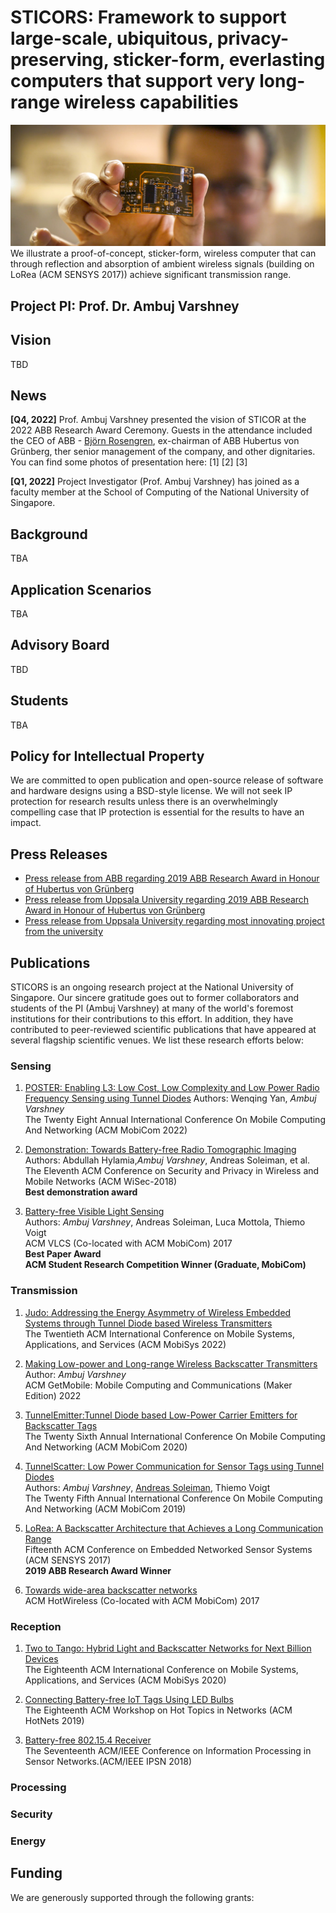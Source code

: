 # STICORS: Framework to support large-scale, ubiquitous, privacy-preserving, sticker-form, everlasting computers that support very long-range wireless capabilities 
![Sticker form factor sensor](abbflexsensor.jpeg)  
We illustrate a proof-of-concept, sticker-form, wireless computer that can through reflection and absorption of ambient wireless signals (building on LoRea (ACM SENSYS 2017)) achieve significant transmission range.

## Project PI: Prof. Dr. Ambuj Varshney 

## Vision

TBD


## News

**[Q4, 2022]** Prof. Ambuj Varshney presented the vision of STICOR at the 2022 ABB Research Award Ceremony.  Guests in the attendance included the CEO of ABB - [Björn Rosengren](https://global.abb/group/en/about/corporate-governance/executive-committee/bjorn-rosengren), ex-chairman of ABB Hubertus von Grünberg,  ther senior management of the company, and other dignitaries. You can find some photos of presentation here: [1] [2] [3]

**[Q1, 2022]** Project Investigator (Prof. Ambuj Varshney) has joined as a faculty member at the School of Computing of the National University of Singapore.  


## Background

TBA

## Application Scenarios

TBA

## Advisory Board

TBD

## Students

TBA

## Policy for Intellectual Property

We are committed to open publication and open-source release of software and hardware designs using a BSD-style license. We will not seek IP protection for research results unless there is an overwhelmingly compelling case that IP protection is essential for the results to have an impact.

## Press Releases

* [Press release from ABB regarding 2019 ABB Research Award in Honour of Hubertus von Grünberg](https://new.abb.com/news/detail/46277/abb-research-award-2019-goes-to-battery-free-sensor-project)
* [Press release from Uppsala University regarding 2019 ABB Research Award in Honour of Hubertus von Grünberg](https://www.uu.se/en/news/article/?id=13666&typ=artikel)
* [Press release from Uppsala University regarding most innovating project from the university](https://www.uuinnovation.uu.se/about/attractive-innovation-project-awards-2019/)

## Publications

STICORS is an ongoing research project at the National University of Singapore. Our sincere gratitude goes out to former collaborators and students of the PI (Ambuj Varshney) at many of the world's foremost institutions for their contributions to this effort. In addition, they have contributed to peer-reviewed scientific publications that have appeared at several flagship scientific venues. We list these research efforts below:

### Sensing

1. [POSTER: Enabling L3: Low Cost, Low Complexity and Low Power Radio Frequency Sensing using Tunnel Diodes]()
Authors: Wenqing Yan,  *Ambuj Varshney*  
The Twenty Eight Annual International Conference On Mobile Computing And Networking (ACM MobiCom 2022)  

2. [Demonstration: Towards Battery-free Radio Tomographic Imaging](https://dl.acm.org/doi/10.1145/3212480.3226107)  
Authors: Abdullah Hylamia,*Ambuj Varshney*, Andreas Soleiman, et al.    
The Eleventh ACM Conference on Security and Privacy in Wireless and Mobile Networks (ACM WiSec-2018)  
**Best demonstration award**

3. [Battery-free Visible Light Sensing](https://dl.acm.org/doi/abs/10.1145/3129881.3129890)  
Authors: *Ambuj Varshney*, Andreas Soleiman, Luca Mottola, Thiemo Voigt  
ACM VLCS (Co-located with ACM MobiCom) 2017  
**Best Paper Award**  
**ACM Student Research Competition Winner (Graduate, MobiCom)**  

### Transmission

1. [Judo: Addressing the Energy Asymmetry of Wireless Embedded Systems through Tunnel Diode based Wireless Transmitters](https://dl.acm.org/doi/abs/10.1145/3498361.3538923)  
The Twentieth ACM International Conference on Mobile Systems, Applications, and Services (ACM MobiSys 2022)      

2. [Making Low-power and Long-range Wireless Backscatter Transmitters](https://dl.acm.org/doi/abs/10.1145/3551670.3551672)  
Author: *Ambuj Varshney*  
ACM GetMobile: Mobile Computing and Communications (Maker Edition) 2022  

3. [TunnelEmitter:Tunnel Diode based Low-Power Carrier Emitters for Backscatter Tags](https://dl.acm.org/doi/10.1145/3372224.3419199)  
The Twenty Sixth Annual International Conference On Mobile Computing And Networking (ACM MobiCom 2020)  

4. [TunnelScatter: Low Power Communication for Sensor Tags using Tunnel Diodes](https://dl.acm.org/doi/10.1145/3300061.3345451)  
Authors: *Ambuj Varshney*, [Andreas Soleiman](http://ansol.se/academic), Thiemo Voigt  
The Twenty Fifth Annual International Conference On Mobile Computing And Networking (ACM MobiCom 2019)  

5. [LoRea: A Backscatter Architecture that Achieves a Long Communication Range](https://dl.acm.org/doi/10.1145/3131672.3131691)  
Fifteenth ACM Conference on Embedded Networked Sensor Systems (ACM SENSYS 2017)  
**2019 ABB Research Award Winner**  

6. [Towards wide-area backscatter networks](https://dl.acm.org/doi/10.1145/3127882.3127888)  
ACM HotWireless (Co-located with ACM MobiCom) 2017  

### Reception

1. [Two to Tango: Hybrid Light and Backscatter Networks for Next Billion Devices](https://dl.acm.org/doi/10.1145/3386901.3388918)   
The Eighteenth ACM International Conference on Mobile Systems, Applications, and Services (ACM MobiSys 2020) 

2. [Connecting Battery-free IoT Tags Using LED Bulbs](https://dl.acm.org/doi/10.1145/3286062.3286077)     
The Eighteenth ACM Workshop on Hot Topics in Networks (ACM HotNets 2019)    

3. [Battery-free 802.15.4 Receiver](https://dl.acm.org/doi/10.1109/IPSN.2018.00045)    
The Seventeenth ACM/IEEE Conference on Information Processing in Sensor Networks.(ACM/IEEE IPSN 2018)    

### Processing 

### Security

### Energy 


## Funding

We are generously supported through the following grants:


